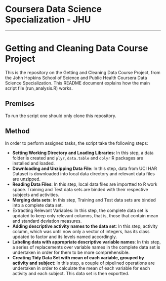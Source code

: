 # Coursera Data Science Specialization - JHU
***
# Getting and Cleaning Data Course Project

This is the repository on the Getting and Cleaning Data Course Project, from the John Hopkins School of Science and Public Health Coursera Data Science Specialization.
This README document explains how the main script file (run_analysis.R) works.

## Premises
To run the script one should only clone this repository.

## Method
In order to perform assigned tasks, the script take the following steps:

- **Setting Working Directory and Loading Libraries**: In this step, a data folder is created and `plyr`, `data.table` and `dplyr` R packages are installed and loaded.
- **Downloading and Unzipping Data File**: In this step, data from UCI HAR Dataset is downloaded into local data directory and relevant data files are unzipped.
- **Reading Data Files**: In this step, local data files are importted to R work space. Training and Test data sets are binded with their respective subjects and activities.
- **Merging data sets**: In this step, Training and Test data sets are binded into a complete data set.
- Extracting Relevant Variables: In this step, the complete data set is updated to keep only relevant columns, that is, those that contain mean and standard deviation measures.
- **Adding descriptive activity names to the data set**: In this step, activity column, which was until now only a vector of integers, has its class updated to factor and its levels named accordingly.
- **Labeling data with appropriate descriptive variable names**: In this step, a series of replacements over variable names in the complete data set is undertaken in order for them to be more comprehensible.
- **Creating Tidy Data Set with mean of each variable, grouped by activity and subject**: In this step, a couple of pipelined operations are undertaken in order to  calculate the mean of each variable for each activity and each subject. This data set is then exportted.

